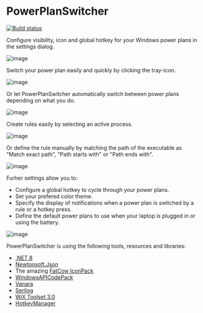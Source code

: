 # PowerPlanSwitcher

[![Build status](https://ci.appveyor.com/api/projects/status/k4umrwnp4grsp164/branch/main?svg=true)](https://ci.appveyor.com/project/SebastianBecker2/powerplanswitcher/branch/main)

Configure visibility, icon and global hotkey for your Windows power plans in the settings dialog.

![image](https://github.com/SebastianBecker2/PowerPlanSwitcher/assets/35063968/5553a7c0-ca54-41cc-bff8-b3b0b76a58ae)

Switch your power plan easily and quickly by clicking the tray-icon.

![image](https://github.com/SebastianBecker2/PowerPlanSwitcher/assets/35063968/11c841d8-c375-473e-965d-94838261f41b)

Or let PowerPlanSwitcher automatically switch between power plans depending on what you do.

![image](https://github.com/SebastianBecker2/PowerPlanSwitcher/assets/35063968/a9f6a8e8-77d9-47af-b9cf-a70cf97f2bd2)

Create rules easily by selecting an active process.

![image](https://github.com/SebastianBecker2/PowerPlanSwitcher/assets/35063968/08d490dd-b4db-4758-b539-f6fc551985cf)

Or define the rule manually by matching the path of the executable as "Match exact path", "Path starts with" or "Path ends with".

![image](https://github.com/SebastianBecker2/PowerPlanSwitcher/assets/35063968/93bb14bb-becc-4143-a79a-3ab1131bc531)

Furher settings allow you to:
- Configure a global hotkey to cycle through your power plans.
- Set your prefered color theme.
- Specify the display of notifications when a power plan is switched by a rule or a hotkey press.
- Define the default power plans to use when your laptop is plugged in or using the battery.

![image](https://github.com/user-attachments/assets/e254f238-e27f-46c0-96ab-b0da9f168882)

PowerPlanSwitcher is using the following tools, resources and libraries:

- [.NET 8](https://learn.microsoft.com/en-us/dotnet/core/whats-new/dotnet-8)
- [Newtonsoft.Json](https://www.newtonsoft.com/json)
- The amazing [FatCow IconPack](https://www.fatcow.com/free-icons)
- [WindowsAPICodePack](https://github.com/contre/Windows-API-Code-Pack-1.1)
- [Vanara](https://github.com/dahall/Vanara)
- [Serilog](https://serilog.net/)
- [WiX Toolset 3.0](https://wixtoolset.org/)
- [HotkeyManager](https://github.com/SebastianBecker2/HotkeyManager)
